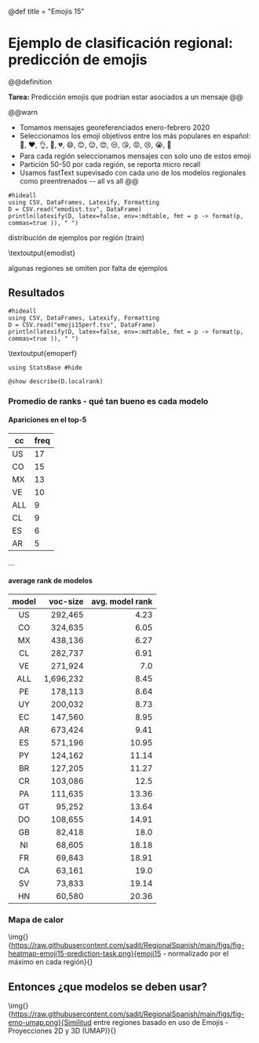@def title = "Emojis 15"

# Ejemplo de clasificación regional: predicción de emojis
@@definition

**Tarea:**
Predicción emojis que podrían estar asociados a un mensaje
@@


@@warn
- Tomamos mensajes georeferenciados enero-febrero 2020
- Seleccionamos los emoji objetivos entre los más populares en español: 🥺, ❤, 👌, 👏, 💔, 😄, 😊, 😌, 😍, 😒, 😘, 😡, 😢, 😭, 🤔
- Para cada región seleccionamos mensajes con solo uno de estos emoji
- Partición 50-50 por cada región, se reporta micro recall
- Usamos fastText supevisado con cada uno de los modelos regionales como preentrenados -- all vs all 
@@

```julia:emodist
#hideall
using CSV, DataFrames, Latexify, Formatting
D = CSV.read("emodist.tsv", DataFrame)
println(latexify(D, latex=false, env=:mdtable, fmt = p -> format(p, commas=true )), " ")
```

distribución de ejemplos por región (train)

\textoutput{emodist}

algunas regiones se omiten por falta de ejemplos


## Resultados

```julia:emoperf
#hideall
using CSV, DataFrames, Latexify, Formatting
D = CSV.read("emoji15perf.tsv", DataFrame)
println(latexify(D, latex=false, env=:mdtable, fmt = p -> format(p, commas=true )), " ")
```

\textoutput{emoperf}

```!
using StatsBase #hide

@show describe(D.localrank)
```


### Promedio de ranks - qué tan bueno es cada modelo


#### Apariciones en el top-5
| cc  | freq |
|-----|----|
|  US | 17 |
|  CO | 15 |
|  MX | 13 |
|  VE | 10 |
| ALL | 9 |
|  CL | 9 |
|  ES | 6 |
|  AR | 5 |
...


#### average rank de modelos

| model | voc-size | avg. model rank |
| :---: | -------: | --------------: |
| US | 292,465 | 4.23 |
| CO | 324,635 | 6.05 |
| MX | 438,136 | 6.27 |
| CL | 282,737 | 6.91 |
| VE | 271,924 | 7.0 |
| ALL | 1,696,232 | 8.45 |
| PE | 178,113 | 8.64 |
| UY | 200,032 | 8.73 |
| EC | 147,560 | 8.95 |
| AR | 673,424 | 9.41 |
| ES | 571,196 | 10.95 |
| PY | 124,162 | 11.14 |
| BR | 127,205 | 11.27 |
| CR | 103,086 | 12.5 |
| PA | 111,635 | 13.36 |
| GT | 95,252 | 13.64 |
| DO | 108,655 | 14.91 |
| GB | 82,418 | 18.0 |
| NI | 68,605 | 18.18 |
| FR | 69,843 | 18.91 |
| CA | 63,161 | 19.0 |
| SV | 73,833 | 19.14 |
| HN | 60,580 | 20.36 |

### Mapa de calor

\img{}{https://raw.githubusercontent.com/sadit/RegionalSpanish/main/figs/fig-heatmap-emoji15-prediction-task.png}{emoji15 - normalizado por el máximo en cada región}{}


## Entonces ¿que modelos se deben usar?

\img{}{https://raw.githubusercontent.com/sadit/RegionalSpanish/main/figs/fig-emo-umap.png}{Similitud entre regiones basado en uso de Emojis - Proyecciones 2D y 3D (UMAP)}{}
